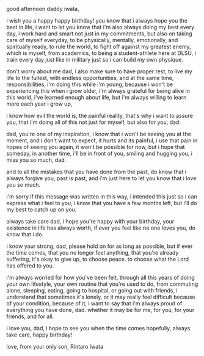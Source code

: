 
good afternoon daddy iwata,

i wish you a happy happy birthday!
you know that i always hope you the best in life,
i want to let you know that i'm also always doing my best every day,
i work hard and smart not just in my commitments,
but also on taking care of myself everyday,
to be physically, mentally, emotionally, and spiritually ready, to rule the world,
to fight off against my greatest enemy, which is myself,
from academics, to being a student-athlete here at DLSU,
i train every day just like in military just so i can build my own physique.

don't worry about me dad,
i also make sure to have proper rest,
to live my life to the fullest,
with endless opportunities,
and at the same time, responsibilities,
i'm doing this while i'm young,
because i won't be experiencing this when i grow older,
i'm always grateful for being alive in this world,
i've learned enough about life,
but i'm always willing to learn more each year i grow up,

i know how evil the world is,
the painful reality,
that's why i want to assure you,
that i'm doing all of this not just for myself,
but also for you, dad.

dad, you're one of my inspiration,
i know that i won't be seeing you at the moment,
and i don't want to expect,
it hurts and its painful,
i use that pain in hopes of seeing you again,
it won't be possible for now,
but i hope that someday, in another time,
i'll be in front of you, smiling and hugging you,
i miss you so much, dad.

and to all the mistakes that you have done from the past,
do know that i always forgive you,
past is past, and i'm just here to let you know that i love you so much.

i'm sorry if this message was written in this way,
i intended this just so i can express what i feel to you,
i know that you have a few months left,
but i'll do my best to catch up on you.

always take care dad,
i hope you're happy with your birthday,
your existence in life has always worth,
if ever you feel like no one loves you,
do know that i do.

i know your strong, dad,
please hold on for as long as possible,
but if ever the time comes,
that you no longer feel anything,
that you're already suffering,
it's okay to give up,
to choose peace.
to choose what the Lord has offered to you.

i'm always worried for how you've been felt,
through all this years of doing your own lifestyle,
your own routine that you're used to do,
from commuting alone, sleeping, eating, going to hospital, or going out with friends,
i understand that sometimes it's lonely, or it may really feel difficult because of your condition,
because of it, i want to say that i'm always proud of everything you have done, dad.
whether it may be for me, for you, for your friends, and for all.

i love you, dad,
i hope to see you when the time comes hopefully,
always take care,
happy birthday!


love,
from your only son, Rintaro Iwata






